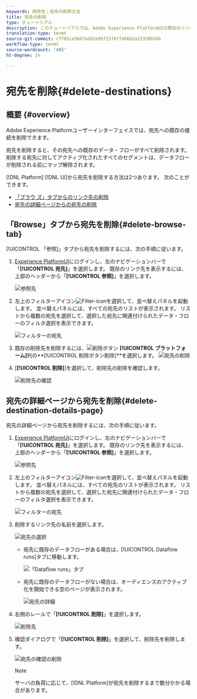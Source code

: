 ```yaml
---
keywords: 削除先；宛先の削除方法
title: 宛先の削除
type: チュートリアル
description: このチュートリアルでは、Adobe Experience PlatformUIの既存のリンク先を削除する手順をリストします
translation-type: tm+mt
source-git-commit: c7f01ce5667ad92e95f1576ff466b2a13338b54b
workflow-type: tm+mt
source-wordcount: '405'
ht-degree: 1%

---
```



# 宛先を削除{#delete-destinations}

## 概要 {#overview}

Adobe Experience Platformユーザーインターフェイスでは、宛先への既存の接続を削除できます。

宛先を削除すると、その宛先への既存のデータ・フローがすべて削除されます。 削除する宛先に対してアクティブ化されたすべてのセグメントは、データフローが削除される前にマップ解除されます。

[!DNL Platform] [!DNL UI]から宛先を削除する方法は2つあります。 次のことができます。

* [「ブラウ  ズ」タブからのリンク先の削除](#delete-browse-tab)
* [宛先の詳細ページからの宛先の削除](#delete-destination-details-page)

## 「Browse」タブから宛先を削除{#delete-browse-tab}

[!UICONTROL 「参照]」タブから宛先を削除するには、次の手順に従います。

1. [Experience PlatformUI](https://platform.adobe.com/)にログインし、左のナビゲーションバーで「**[!UICONTROL 宛先]**」を選択します。 既存のリンク先を表示するには、上部のヘッダーから「**[!UICONTROL 参照]**」を選択します。

   ![参照先](../assets/ui/delete-destinations/browse-destinations.png)

2. 左上のフィルターアイコン![Filter-icon](../assets/ui/delete-destinations/filter.png)を選択して、並べ替えパネルを起動します。 並べ替えパネルには、すべての宛先のリストが表示されます。 リストから複数の宛先を選択して、選択した宛先に関連付けられたデータ・フローのフィルタ選択を表示できます。

   ![フィルターの宛先](../assets/ui/delete-destinations/filter-destinations.png)

3. 既存の削除先を削除するには、![削除ボタン](../assets/ui/delete-destinations/delete-icon.png) **[!UICONTROL プラットフォーム]**&#x200B;列の&#x200B;**[!UICONTROL 削除ボタン削除]**を選択します。
   ![宛先の削除](../assets/ui/delete-destinations/delete-destinations.png)

4. [**[!UICONTROL 削除]**]を選択して、削除先の削除を確認します。

   ![削除先の確認](../assets/ui/delete-destinations/delete-destinations-confirm.png)


## 宛先の詳細ページから宛先を削除{#delete-destination-details-page}

宛先の詳細ページから宛先を削除するには、次の手順に従います。

1. [Experience PlatformUI](https://platform.adobe.com/)にログインし、左のナビゲーションバーで「**[!UICONTROL 宛先]**」を選択します。 既存のリンク先を表示するには、上部のヘッダーから「**[!UICONTROL 参照]**」を選択します。

   ![参照先](../assets/ui/delete-destinations/browse-destinations.png)

2. 左上のフィルターアイコン![Filter-icon](../assets/ui/delete-destinations/filter.png)を選択して、並べ替えパネルを起動します。 並べ替えパネルには、すべての宛先のリストが表示されます。 リストから複数の宛先を選択して、選択した宛先に関連付けられたデータ・フローのフィルタ選択を表示できます。

   ![フィルターの宛先](../assets/ui/delete-destinations/filter-destinations.png)

3. 削除するリンク先の名前を選択します。

   ![宛先の選択](../assets/ui/delete-destinations/delete-destination-select.png)

   * 宛先に既存のデータフローがある場合は、[!UICONTROL Dataflow runs]タブに移動します。

      ![「Dataflow runs」タブ](../assets/ui/delete-destinations/destination-details-dataflows.png)

   * 宛先に既存のデータフローがない場合は、オーディエンスのアクティブ化を開始できる空のページが表示されます。

      ![宛先の詳細](../assets/ui/delete-destinations/destination-details-empty.png)


4. 右側のレールで「**[!UICONTROL 削除]**」を選択します。

   ![削除先](../assets/ui/delete-destinations/delete-destinations-button.png)

5. 確認ダイアログで「**[!UICONTROL 削除]**」を選択して、削除先を削除します。

   ![宛先の確認の削除](..//assets/ui/delete-destinations/delete-destinations-delete.png)

   >[!NOTE]
   >
   >サーバの負荷に応じて、[!DNL Platform]が宛先を削除するまで数分かかる場合があります。